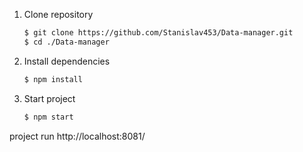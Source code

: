 1. Clone repository

   ```bash
   $ git clone https://github.com/Stanislav453/Data-manager.git
   $ cd ./Data-manager
   ```

2. Install dependencies

   ```bash
   $ npm install

   ```

3. Start project


    ```bash
    $ npm start

project run http://localhost:8081/
```
